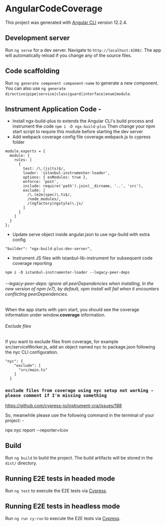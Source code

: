 # AngularCodeCoverage

This project was generated with [Angular CLI](https://github.com/angular/angular-cli) version 12.2.4.

## Development server

Run `ng serve` for a dev server. Navigate to `http://localhost:4200/`. The app will automatically reload if you change any of the source files.

## Code scaffolding

Run `ng generate component component-name` to generate a new component. You can also use `ng generate directive|pipe|service|class|guard|interface|enum|module`.


## Instrument Application Code - 
* Install ngx-build-plus to extends the Angular CLI's build process and instrument the code
`npm i -D ngx-build-plus`
Then change your npm start script to require this module before starting the dev server
* Add webpack coverage config file coverage.webpack.js to cypress folder
```
module.exports = {
  module: {
    rules: [
      {
        test: /\.(js|ts)$/,
        loader: 'istanbul-instrumenter-loader',
        options: { esModules: true },
        enforce: 'post',
        include: require('path').join(__dirname, '..', 'src'),
        exclude: [
          /\.(e2e|spec)\.ts$/,
          /node_modules/,
          /(ngfactory|ngstyle)\.js/
        ]
      }
    ]
  }
};
```
* Update serve object inside angular.json to use ngx-build with extra config

`"builder": "ngx-build-plus:dev-server",`

* Instrument JS files with istanbul-lib-instrument for subsequent code coverage reporting

`npm i -D istanbul-instrumenter-loader --legacy-peer-deps`

###### --legacy-peer-deps: ignore all peerDependencies when installing, In the new version of npm (v7), by default, npm install will fail when it encounters conflicting peerDependencies. 

When the app starts with yarn start, you should see the coverage information under window.__coverage__ information.

###### Exclude files
If you want to exclude files from coverage, for example src/serviceWorker.js, add an object named nyc to package.json following the nyc CLI configuration.

```
"nyc": {
    "exclude": [
      "src/main.ts"
    ]
  }
```

### `exclude files from coverage using nyc setup not working - please comment if I'm missing something`

https://github.com/cypress-io/instrument-cra/issues/188

So, meanwhile please use the following command in the terminal of your project: - 

npx nyc report --reporter=lcov

## Build

Run `ng build` to build the project. The build artifacts will be stored in the `dist/` directory.

## Running E2E tests in headed mode

Run `ng test` to execute the E2E tests via [Cypress](https://www.cypress.io/).

## Running E2E tests in headless mode

Run `ng run cy:run` to execute the E2E tests via [Cypress](https://www.cypress.io/).
